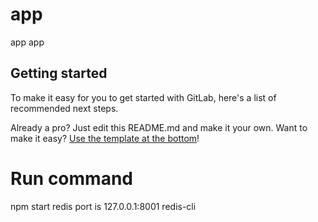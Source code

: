 # app

app app

## Getting started

To make it easy for you to get started with GitLab, here's a list of recommended next steps.

Already a pro? Just edit this README.md and make it your own. Want to make it easy? [Use the template at the bottom](#editing-this-readme)!
 
 # Run command
   npm start
   redis port is 127.0.0.1:8001
   redis-cli
